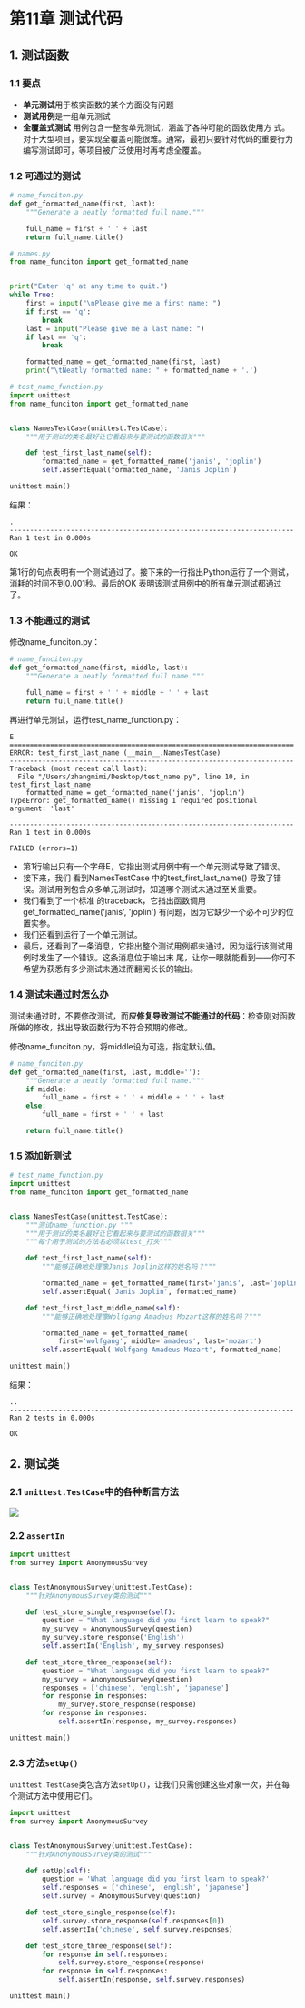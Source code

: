 # 第11章 测试代码

## 1. 测试函数

### 1.1 要点

- **单元测试**用于核实函数的某个方面没有问题
- **测试用例**是一组单元测试
- **全覆盖式测试** 用例包含一整套单元测试，涵盖了各种可能的函数使用方 式。对于大型项目，要实现全覆盖可能很难。通常，最初只要针对代码的重要行为编写测试即可，等项目被广泛使用时再考虑全覆盖。

### 1.2 可通过的测试

```python
# name_funciton.py
def get_formatted_name(first, last):
    """Generate a neatly formatted full name."""

    full_name = first + ' ' + last
    return full_name.title()
```

```python
# names.py
from name_funciton import get_formatted_name


print("Enter 'q' at any time to quit.")
while True:
    first = input("\nPlease give me a first name: ")
    if first == 'q':
        break
    last = input("Please give me a last name: ")
    if last == 'q':
        break

    formatted_name = get_formatted_name(first, last)
    print("\tNeatly formatted name: " + formatted_name + '.')
```

```python
# test_name_function.py
import unittest
from name_funciton import get_formatted_name


class NamesTestCase(unittest.TestCase):
    """用于测试的类名最好让它看起来与要测试的函数相关"""

    def test_first_last_name(self):
        formatted_name = get_formatted_name('janis', 'joplin')
        self.assertEqual(formatted_name, 'Janis Joplin')

unittest.main()

```

结果：

```
.
----------------------------------------------------------------------
Ran 1 test in 0.000s

OK
```

第1行的句点表明有一个测试通过了。接下来的一行指出Python运行了一个测试，消耗的时间不到0.001秒。最后的OK 表明该测试用例中的所有单元测试都通过了。

### 1.3 不能通过的测试

修改name_funciton.py：

```python
# name_funciton.py
def get_formatted_name(first, middle, last):
    """Generate a neatly formatted full name."""

    full_name = first + ' ' + middle + ' ' + last
    return full_name.title()
```

再进行单元测试，运行test_name_function.py：

```
E
======================================================================
ERROR: test_first_last_name (__main__.NamesTestCase)
----------------------------------------------------------------------
Traceback (most recent call last):
  File "/Users/zhangmimi/Desktop/test_name.py", line 10, in test_first_last_name
    formatted_name = get_formatted_name('janis', 'joplin')
TypeError: get_formatted_name() missing 1 required positional argument: 'last'

----------------------------------------------------------------------
Ran 1 test in 0.000s

FAILED (errors=1)
```

- 第1行输出只有一个字母E，它指出测试用例中有一个单元测试导致了错误。
- 接下来，我们 看到NamesTestCase 中的test_first_last_name() 导致了错误。测试用例包含众多单元测试时，知道哪个测试未通过至关重要。
- 我们看到了一个标准 的traceback，它指出函数调用get_formatted_name('janis', 'joplin') 有问题，因为它缺少一个必不可少的位置实参。
- 我们还看到运行了一个单元测试。
- 最后，还看到了一条消息，它指出整个测试用例都未通过，因为运行该测试用例时发生了一个错误。这条消息位于输出末 尾，让你一眼就能看到——你可不希望为获悉有多少测试未通过而翻阅长长的输出。

### 1.4 测试未通过时怎么办

测试未通过时，不要修改测试，而**应修复导致测试不能通过的代码**：检查刚对函数所做的修改，找出导致函数行为不符合预期的修改。

修改name_funciton.py，将middle设为可选，指定默认值。

```python
# name_funciton.py
def get_formatted_name(first, last, middle=''):
    """Generate a neatly formatted full name."""
    if middle:
        full_name = first + ' ' + middle + ' ' + last
    else:
        full_name = first + ' ' + last

    return full_name.title()
```

### 1.5 添加新测试

```python
# test_name_function.py
import unittest
from name_funciton import get_formatted_name


class NamesTestCase(unittest.TestCase):
    """测试name_function.py """
    """用于测试的类名最好让它看起来与要测试的函数相关"""
    """每个用于测试的方法名必须以test_打头"""

    def test_first_last_name(self):
        """能够正确地处理像Janis Joplin这样的姓名吗？"""

        formatted_name = get_formatted_name(first='janis', last='joplin')
        self.assertEqual('Janis Joplin', formatted_name)

    def test_first_last_middle_name(self):
        """能够正确地处理像Wolfgang Amadeus Mozart这样的姓名吗？"""

        formatted_name = get_formatted_name(
            first='wolfgang', middle='amadeus', last='mozart')
        self.assertEqual('Wolfgang Amadeus Mozart', formatted_name)

unittest.main()

```

结果：

```
..
----------------------------------------------------------------------
Ran 2 tests in 0.000s

OK
```
## 2. 测试类

### 2.1 `unittest.TestCase`中的各种断言方法

![](http://o7qrps1cr.bkt.clouddn.com/%E5%B1%8F%E5%B9%95%E5%BF%AB%E7%85%A7%202017-04-23%20%E4%B8%8B%E5%8D%885.32.33.png)

### 2.2 `assertIn`

```python
import unittest
from survey import AnonymousSurvey


class TestAnonymousSurvey(unittest.TestCase):
    """针对AnonymousSurvey类的测试"""

    def test_store_single_response(self):
        question = "What language did you first learn to speak?"
        my_survey = AnonymousSurvey(question)
        my_survey.store_response('English')
        self.assertIn('English', my_survey.responses)

    def test_store_three_response(self):
        question = "What language did you first learn to speak?"
        my_survey = AnonymousSurvey(question)
        responses = ['chinese', 'english', 'japanese']
        for response in responses:
            my_survey.store_response(response)
        for response in responses:
            self.assertIn(response, my_survey.responses)

unittest.main()

```

### 2.3 方法`setUp()`

`unittest.TestCase`类包含方法`setUp()`，让我们只需创建这些对象一次，并在每个测试方法中使用它们。

```python
import unittest
from survey import AnonymousSurvey


class TestAnonymousSurvey(unittest.TestCase):
    """针对AnonymousSurvey类的测试"""

    def setUp(self):
        question = 'What language did you first learn to speak?'
        self.responses = ['chinese', 'english', 'japanese']
        self.survey = AnonymousSurvey(question)

    def test_store_single_response(self):
        self.survey.store_response(self.responses[0])
        self.assertIn('chinese', self.survey.responses)

    def test_store_three_response(self):
        for response in self.responses:
            self.survey.store_response(response)
        for response in self.responses:
            self.assertIn(response, self.survey.responses)

unittest.main()

```